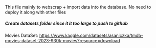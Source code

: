 This file mainly to webscrap + import data into the database. 
No need to deploy it along with other files

##### Create datasets folder since it it too large to push to github
Movies DataSet: https://www.kaggle.com/datasets/asaniczka/tmdb-movies-dataset-2023-930k-movies?resource=download